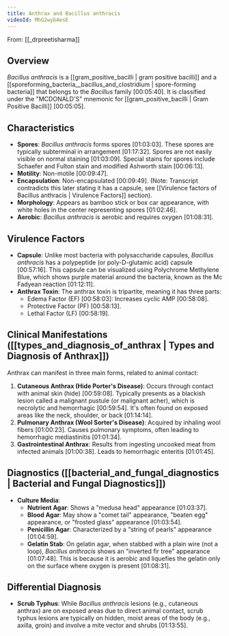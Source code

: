 ```yaml
---
title: Anthrax and Bacillus anthracis
videoId: MhG2wyb4esE
---
```


From: [[_drpreetisharma]] <br/> 

## Overview
*Bacillus anthracis* is a [[gram_positive_bacilli | gram positive bacilli]] and a [[sporeforming_bacteria__bacillus_and_clostridium | spore-forming bacteria]] that belongs to the *Bacillus* family <a class="yt-timestamp" data-t="00:05:40">[00:05:40]</a>. It is classified under the "MCDONALD'S" mnemonic for [[gram_positive_bacilli | Gram Positive Bacilli]] <a class="yt-timestamp" data-t="00:05:05">[00:05:05]</a>.

## Characteristics
*   **Spores**: *Bacillus anthracis* forms spores <a class="yt-timestamp" data-t="01:03:03">[01:03:03]</a>. These spores are typically subterminal in arrangement <a class="yt-timestamp" data-t="01:17:32">[01:17:32]</a>. Spores are not easily visible on normal staining <a class="yt-timestamp" data-t="01:03:09">[01:03:09]</a>. Special stains for spores include Schaefer and Fulton stain and modified Ashworth stain <a class="yt-timestamp" data-t="00:06:13">[00:06:13]</a>.
*   **Motility**: Non-motile <a class="yt-timestamp" data-t="00:09:47">[00:09:47]</a>.
*   **Encapsulation**: Non-encapsulated <a class="yt-timestamp" data-t="00:09:49">[00:09:49]</a>. (Note: Transcript contradicts this later stating it has a capsule, see [[Virulence factors of Bacillus anthracis | Virulence Factors]] section).
*   **Morphology**: Appears as bamboo stick or box car appearance, with white holes in the center representing spores <a class="yt-timestamp" data-t="01:02:46">[01:02:46]</a>.
*   **Aerobic**: *Bacillus anthracis* is aerobic and requires oxygen <a class="yt-timestamp" data-t="01:08:31">[01:08:31]</a>.

## Virulence Factors
*   **Capsule**: Unlike most bacteria with polysaccharide capsules, *Bacillus anthracis* has a polypeptide (or poly-D-glutamic acid) capsule <a class="yt-timestamp" data-t="00:57:16">[00:57:16]</a>. This capsule can be visualized using Polychrome Methylene Blue, which shows purple material around the bacteria, known as the Mc Fadyean reaction <a class="yt-timestamp" data-t="01:12:11">[01:12:11]</a>.
*   **Anthrax Toxin**: The anthrax toxin is tripartite, meaning it has three parts:
    *   Edema Factor (EF) <a class="yt-timestamp" data-t="00:58:03">[00:58:03]</a>: Increases cyclic AMP <a class="yt-timestamp" data-t="00:58:08">[00:58:08]</a>.
    *   Protective Factor (PF) <a class="yt-timestamp" data-t="00:58:13">[00:58:13]</a>.
    *   Lethal Factor (LF) <a class="yt-timestamp" data-t="00:58:19">[00:58:19]</a>.

## Clinical Manifestations ([[types_and_diagnosis_of_anthrax | Types and Diagnosis of Anthrax]])
Anthrax can manifest in three main forms, related to animal contact:
1.  **Cutaneous Anthrax (Hide Porter's Disease)**: Occurs through contact with animal skin (hide) <a class="yt-timestamp" data-t="00:59:08">[00:59:08]</a>. Typically presents as a blackish lesion called a malignant pustule (or malignant acher), which is necrolytic and hemorrhagic <a class="yt-timestamp" data-t="00:59:54">[00:59:54]</a>. It's often found on exposed areas like the neck, shoulder, or back <a class="yt-timestamp" data-t="01:14:14">[01:14:14]</a>.
2.  **Pulmonary Anthrax (Wool Sorter's Disease)**: Acquired by inhaling wool fibers <a class="yt-timestamp" data-t="01:00:23">[01:00:23]</a>. Causes pulmonary symptoms, often leading to hemorrhagic mediastinitis <a class="yt-timestamp" data-t="01:01:34">[01:01:34]</a>.
3.  **Gastrointestinal Anthrax**: Results from ingesting uncooked meat from infected animals <a class="yt-timestamp" data-t="01:00:38">[01:00:38]</a>. Leads to hemorrhagic enteritis <a class="yt-timestamp" data-t="01:01:45">[01:01:45]</a>.

## Diagnostics ([[bacterial_and_fungal_diagnostics | Bacterial and Fungal Diagnostics]])
*   **Culture Media**:
    *   **Nutrient Agar**: Shows a "medusa head" appearance <a class="yt-timestamp" data-t="01:03:37">[01:03:37]</a>.
    *   **Blood Agar**: May show a "comet tail" appearance, "beaten egg" appearance, or "frosted glass" appearance <a class="yt-timestamp" data-t="01:03:54">[01:03:54]</a>.
    *   **Penicillin Agar**: Characterized by a "string of pearls" appearance <a class="yt-timestamp" data-t="01:04:59">[01:04:59]</a>.
    *   **Gelatin Stab**: On gelatin agar, when stabbed with a plain wire (not a loop), *Bacillus anthracis* shows an "inverted fir tree" appearance <a class="yt-timestamp" data-t="01:07:48">[01:07:48]</a>. This is because it is aerobic and liquefies the gelatin only on the surface where oxygen is present <a class="yt-timestamp" data-t="01:08:31">[01:08:31]</a>.

## Differential Diagnosis
*   **Scrub Typhus**: While *Bacillus anthracis* lesions (e.g., cutaneous anthrax) are on exposed areas due to direct animal contact, scrub typhus lesions are typically on hidden, moist areas of the body (e.g., axilla, groin) and involve a mite vector and shrubs <a class="yt-timestamp" data-t="01:13:55">[01:13:55]</a>.
